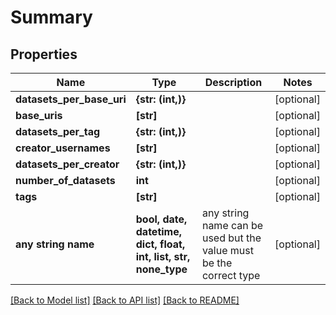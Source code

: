 # Summary


## Properties
Name | Type | Description | Notes
------------ | ------------- | ------------- | -------------
**datasets_per_base_uri** | **{str: (int,)}** |  | [optional] 
**base_uris** | **[str]** |  | [optional] 
**datasets_per_tag** | **{str: (int,)}** |  | [optional] 
**creator_usernames** | **[str]** |  | [optional] 
**datasets_per_creator** | **{str: (int,)}** |  | [optional] 
**number_of_datasets** | **int** |  | [optional] 
**tags** | **[str]** |  | [optional] 
**any string name** | **bool, date, datetime, dict, float, int, list, str, none_type** | any string name can be used but the value must be the correct type | [optional]

[[Back to Model list]](../README.md#documentation-for-models) [[Back to API list]](../README.md#documentation-for-api-endpoints) [[Back to README]](../README.md)


